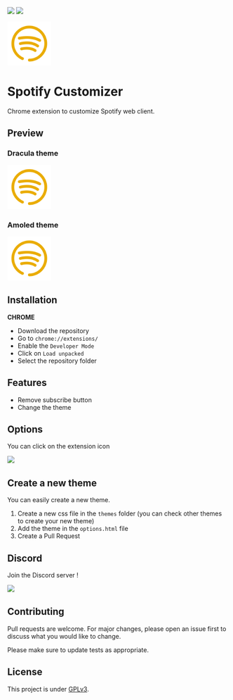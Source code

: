 ![](https://www.codefactor.io/repository/github/darkempire78/twitter-ad-blocker/badge?style=for-the-badge) ![](https://img.shields.io/github/repo-size/Darkempire78/Twitter-Ad-Blocker?style=for-the-badge)

<img src="assets/logo128.png" width="100"/>

# Spotify Customizer

Chrome extension to customize Spotify web client.

## Preview

### Dracula theme

<img src="assets/logo128.png" width="100"/>

### Amoled theme

<img src="assets/logo128.png" width="100"/>

## Installation

**CHROME**
* Download the repository
* Go to `chrome://extensions/`
* Enable the `Developer Mode`
* Click on `Load unpacked`
* Select the repository folder

## Features
* Remove subscribe button
* Change the theme

## Options
You can click on the extension icon

<img src="assets/options.png"/>

## Create a new theme

You can easily create a new theme.

1. Create a new css file in the `themes` folder (you can check other themes to create your new theme)
2. Add the theme in the `options.html` file
3. Create a Pull Request

## Discord

Join the Discord server !

[![](https://i.imgur.com/UfyvtOL.png)](https://discord.gg/sPvJmY7mcV)

## Contributing

Pull requests are welcome. For major changes, please open an issue first to discuss what you would like to change.

Please make sure to update tests as appropriate.

## License

This project is under [GPLv3](LICENSE).
